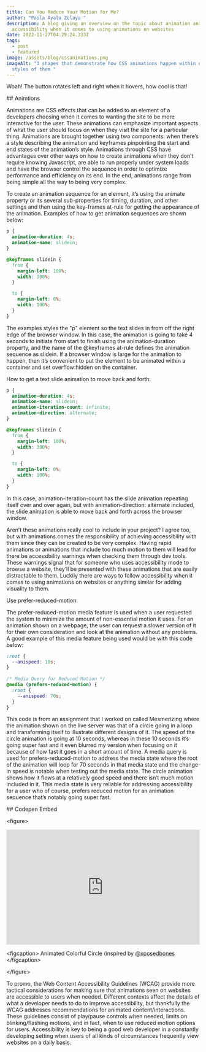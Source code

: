 ```yaml
---
title: Can You Reduce Your Motion for Me?
author: "Paola Ayala Zelaya "
description: A blog giving an overview on the topic about animation and
  accessibility when it comes to using animations on websites
date: 2022-11-27T04:29:24.333Z
tags:
  - post
  - featured
image: /assets/blog/cssanimations.png
imageAlt: "3 shapes that demonstrate how CSS animations happen within different
  styles of them "
---
```

Woah! The button rotates left and right when it hovers, how cool is that! 

#﻿# Animtions 

Animations are CSS effects that can be added to an element of a developers choosing when it comes to wanting the site to be more interactive for the user. These animations can emphasize important aspects of what the user should focus on when they visit the site for a particular thing. Animations are brought together using two components: when there’s a style describing the animation and keyframes pinpointing the start and end states of the animation’s style. Animations through CSS have advantages over other ways on how to create animations when they don’t require knowing Javascript, are able to run properly under system loads and have the browser control the sequence in order to optimize performance and efficiency on its end. In the end, animations range from being simple all the way to being very complex. 

To create an animation sequence for an element, it’s using the animate property or its several sub-properties for timing, duration, and other settings and then using the key-frames at-rule for getting the appearance of the animation. Examples of how to get animation sequences are shown below: 

```css
p {
  animation-duration: 4s;
  animation-name: slidein;
}

@keyframes slidein {
  from {
    margin-left: 100%;
    width: 300%;
  }

  to {
    margin-left: 0%;
    width: 100%;
  }
}
```

The examples styles the "p" element so the text slides in from off the right edge of the browser window. In this case, the animation is going to take 4 seconds to initiate from start to finish using the animation-duration property, and the name of the @keyframes at-rule defines the animation sequence as slidein. If a browser window is large for the animation to happen, then it’s convenient to put the element to be animated within a container and set overflow:hidden on the container.

How to get a text slide animation to move back and forth:

```css
p {
  animation-duration: 4s;
  animation-name: slidein;
  animation-iteration-count: infinite;
  animation-direction: alternate;
}

@keyframes slidein {
  from {
    margin-left: 100%;
    width: 300%;
  }

  to {
    margin-left: 0%;
    width: 100%;
  }
}
```

In this case, animation-iteration-count has the slide animation repeating itself over and over again, but with animation-direction: alternate included, the slide animation is able to move back and forth across the browser window. 

Aren’t these animations really cool to include in your project? I agree too, but with animations comes the responsibility of achieving accessibility with them since they can be created to be very complex. Having rapid animations or animations that include too much motion to them will lead for there be accessibility warnings when checking them through dev tools. These warnings signal that for someone who uses accessibility mode to browse a website, they’ll be presented with these animations that are easily distractable to them. Luckily there are ways to follow accessibility when it comes to using animations on websites or anything similar for adding visuality to them.

Use prefer-reduced-motion: 

The prefer-reduced-motion media feature is used when a user requested the system to minimize the amount of non-essential motion it uses. For an animation shown on a webpage, the user can request a slower version of it for their own consideration and look at the animation without any problems. A good example of this media feature being used would be with this code below: 

```css
:root {
  --anispeed: 10s;
}
 
/* Media Query for Reduced Motion */
@media (prefers-reduced-motion) {
  :root {
    --anispeed: 70s;
  }
}
```

This code is from an assignment that I worked on called Mesmerizing where the animation shown on the live server was that of a circle going in a loop and transforming itself to illustrate different designs of it. The speed of the circle animation is going at 10 seconds, whereas in these 10 seconds it’s going super fast and it even blurred my version when focusing on it because of how fast it goes in a short amount of time. A media query is used for prefers-reduced-motion to address the media state where the root of the animation will loop for 70 seconds in that media state and the change in speed is notable when testing out the media state. The circle animation shows how it flows at a relatively good speed and there isn’t much motion included in it. This media state is very reliable for addressing accessibility for a user who of course, prefers reduced motion for an animation sequence that’s notably going super fast.

#﻿# Codepen Embed

<﻿figure>

<iframe height="300" style="width: 100%;" scrolling="no" title="Colorful Circle Animation " src="https://codepen.io/payalazelaya/embed/abKKKxO?default-tab=html%2Cresult" frameborder="no" loading="lazy" allowtransparency="true" allowfullscreen="true">
  See the Pen <a href="https://codepen.io/payalazelaya/pen/abKKKxO">
  Colorful Circle Animation </a> by Paola Ayala (<a href="https://codepen.io/payalazelaya">@payalazelaya</a>)
  on <a href="https://codepen.io">CodePen</a>.
</iframe>

 <﻿figcaption>
A﻿nimated Colorful Circle (inspired by <a href="https://codepen.io/xposedbones/pen/aOrQVy">@xposedbones</a>
 </﻿figcaption>

<﻿/figure>

To promo, the Web Content Accessibility Guidelines (WCAG) provide more tactical considerations for making sure that animations seen on websites are accessible to users when needed. Different contexts affect the details of what a developer needs to do to improve accessibility, but thankfully the WCAG addresses recommendations for animated content/interactions. These guidelines consist of play/pause controls when needed, limits on blinking/flashing motions, and in fact, when to use reduced motion options for users. Accessibility is key to being a good web developer in a constantly developing setting when users of all kinds of circumstances frequently view websites on a daily basis.
